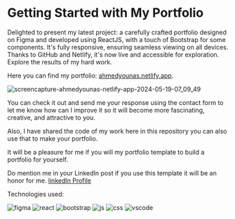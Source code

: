 # Getting Started with My Portfolio

Delighted to present my latest project: a carefully crafted portfolio designed on Figma and developed using ReactJS, with a touch of Bootstrap for some components. It's fully responsive, ensuring seamless viewing on all devices. Thanks to GitHub and Netlify, it's now live and accessible for exploration. Explore the results of my hard work.

Here you can find my portfolio: [ahmedyounas.netlify.app](https://ahmedyounas.netlify.app).

![screencapture-ahmedyounas-netlify-app-2024-05-19-07_09_49](https://github.com/4hmed7ounas/Portfolio-netlify/assets/142696963/acbd2e42-af24-4381-85e3-e147c3a7e4df)


You can check it out and send me your response using the contact form to let me know how can I improve it so it will become more fascinating, creative, and attractive to you.

Also, I have shared the code of my work here in this repository you can also use that to make your portfolio.

It will be a pleasure for me if you will my portfolio template to build a portfolio for yourself.

Do mention me in your LinkedIn post if you use this template it will be an honor for me. [linkedIn Profile](https://www.linkedin.com/in/ahmed-younas-360b481a5)

Technologies used:

![figma](https://github.com/4hmed7ounas/Portfolio-netlify/assets/142696963/cedd517f-e188-405a-9716-c9410f4012b5)
![react](https://github.com/4hmed7ounas/Portfolio-netlify/assets/142696963/372cd462-4d5d-4880-9612-16e7cba609d9)
![bootstrap](https://github.com/4hmed7ounas/Portfolio-netlify/assets/142696963/32ae2b5f-4ad0-4c0b-bd9d-54b4f989b9c1)
![js](https://github.com/4hmed7ounas/Portfolio-netlify/assets/142696963/71d1403b-11a1-4cf8-a07c-2801161e6c15)
![css](https://github.com/4hmed7ounas/Portfolio-netlify/assets/142696963/83ff9eee-2c0f-4779-9c00-7783574ea7c4)
![vscode](https://github.com/4hmed7ounas/Portfolio-netlify/assets/142696963/842540d3-1316-4a47-8289-7c7199a568eb)
